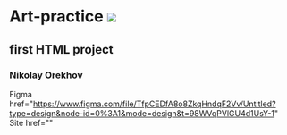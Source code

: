 # Art-practice ![](https://github.com/blackcater/blackcater/raw/main/images/Hi.gif) 
## first HTML project
### Nikolay Orekhov

Figma
<a> href="https://www.figma.com/file/TfpCEDfA8o8ZkqHndqF2Vv/Untitled?type=design&node-id=0%3A1&mode=design&t=98WVqPVlGU4d1UsY-1"
Site
<a> href=""
